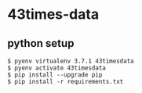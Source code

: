 # 43times-data

## python setup

```
$ pyenv virtualenv 3.7.1 43timesdata
$ pyenv activate 43timesdata
$ pip install --upgrade pip
$ pip install -r requirements.txt
```

